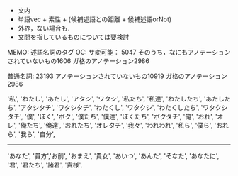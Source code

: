 

- 文内
- 単語vec + 素性 + (候補述語との距離 + 候補述語orNot)
- 外界，ない場合も．
- 文間を指しているものについては要検討


MEMO:
述語名詞のタグ
OC:
サ変可能： 5047
そのうち，なにもアノテーションされていないもの1606
ガ格のアノテーション2986

普通名詞:
23193
アノテーションされていないもの10919
ガ格のアノテーション2986


'私', 'わたし', 'あたし', 'アタシ', 'ワタシ', '私たち', '私達', 'わたしたち', 'あたしたち', 'アタシタチ', 'ワタシタチ',
'わたくし', 'ワタクシ', 'わたくしたち', 'ワタクシタチ', 
'僕', 'ぼく', 'ボク', '僕たち', '僕達', 'ぼくたち', 'ボクタチ', '俺', 'おれ', 'オレ', '俺たち', '俺達', 'おれたち', 'オレタチ', 
'我々', 'われわれ', '私ら', '僕ら', 'おれら', '我ら', '自分',

- - - - 

'あなた', '貴方','お前', 'おまえ', '貴女', 'あいつ', 'あんた', 'そなた', 'あなたに', '君', '君たち', '諸君',  '貴様',